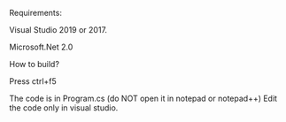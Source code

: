Requirements:

Visual Studio 2019 or 2017.

Microsoft.Net 2.0

How to build?

Press ctrl+f5

The code is in Program.cs (do NOT open it in notepad or notepad++) Edit the code only in visual studio.

